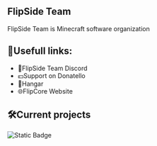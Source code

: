 ## FlipSide Team

FlipSide Team is Minecraft software organization

## 🔗Usefull links:
- 💬FlipSide Team Discord
- 💵Support on Donatello
- 📃Hangar
- 🌐FlipCore Website

## 🛠️Current projects
![Static Badge](https://img.shields.io/badge/FlipSide%20MC%20Website-4B6C59?style=flat&logo=html5&logoColor=%23E34F26&label=HTML5&labelColor=black)
